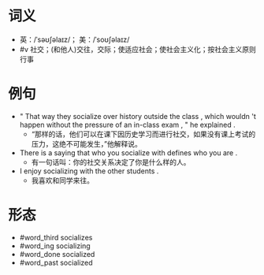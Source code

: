 # 词义
- 英：/ˈsəʊʃəlaɪz/； 美：/ˈsoʊʃəlaɪz/
- #v 社交；(和他人)交往，交际；使适应社会；使社会主义化；按社会主义原则行事
# 例句
- " That way they socialize over history outside the class , which wouldn 't happen without the pressure of an in-class exam , " he explained .
	- “那样的话，他们可以在课下因历史学习而进行社交，如果没有课上考试的压力，这绝不可能发生，”他解释说。
- There is a saying that who you socialize with defines who you are .
	- 有一句话叫：你的社交关系决定了你是什么样的人。
- I enjoy socializing with the other students .
	- 我喜欢和同学来往。
# 形态
- #word_third socializes
- #word_ing socializing
- #word_done socialized
- #word_past socialized
